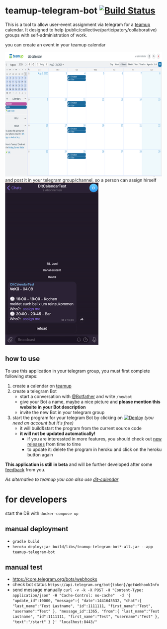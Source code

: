 # teamup-telegram-bot [![Build Status](https://travis-ci.org/dit-calendar/teamup-telegram-bot.svg?branch=master)](https://travis-ci.org/dit-calendar/teamup-telegram-bot)

This is a tool to allow user-event assignment via telegram for a [teamup](https://www.teamup.com/) calendar. It designed to help (public/collective/participatory/collaborative) groups with self-administration of work.

you can create an event in your teamup calendar

<img src="doc/img/teamup-calendar.png" height="400"/>
and post it in your telegram group/channel, so a person can assign hirself
<img src="doc/img/telegram-bot.gif" alt="telegram-gif"/>


## how to use
To use this application in your telegram group, you must first complete following steps:
1. create a calendar on [teamup](https://www.teamup.com/)
2. create a telegram Bot
   * start a conversation with [@Botfather](https://t.me/botfather) and write `/newbot`
   * give your Bot a name, maybe a nice picture and **please mention this website in your Bot description**
   * invite the new Bot in your telegram group
4. start the program for your telegram Bot by clicking on
    [![Deploy](https://www.herokucdn.com/deploy/button.svg)](https://heroku.com/deploy?template=https://github.com/dit-calendar/teamup-telegram-bot/tree/master) _(you need an account but it's free)_
   * it will build&start the program from the current source code
   * **it will not be updated automatically!**
     * if you are interessted in more features, you should check out [new releases](https://github.com/dit-calendar/teamup-telegram-bot/releases) from time to time
     * to update it: delete the program in heroku and click on the heroku button again

**This application is still in beta** and will be further developed after some [feedback](https://github.com/dit-calendar/teamup-telegram-bot/issues) from you.

_As alternative to teamup you can also use [dit-calendar](https://github.com/dit-calendar/dit-calendar.github.io)_

# for developers

start the DB with `docker-compose up`

## manual deployment
* `gradle build`
* `heroku deploy:jar build/libs/teamup-telegram-bot*-all.jar --app teamup-telegram-bot`

## manual test
* https://core.telegram.org/bots/webhooks
* check bot status `https://api.telegram.org/bot{token}/getWebhookInfo`
* send message manually
 `curl -v -k -X POST -H "Content-Type: application/json" -H "Cache-Control: no-cache"  -d '{
 "update_id":10000,
 "message":{
   "date":1441645532,
   "chat":{
      "last_name":"Test Lastname",
      "id":1111111,
      "first_name":"Test",
      "username":"Test"
   },
   "message_id":1365,
   "from":{
      "last_name":"Test Lastname",
      "id":1111111,
      "first_name":"Test",
      "username":"Test"
   },
   "text":"/start"
 }
 }' "localhost:8443/"`
